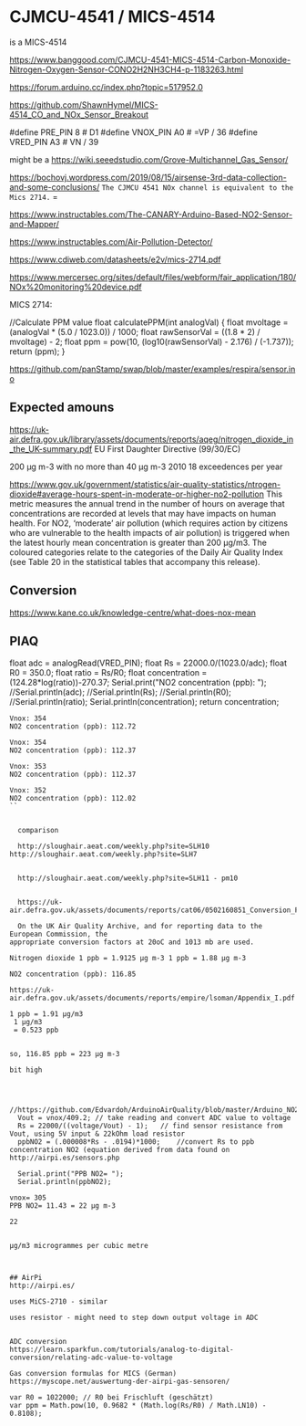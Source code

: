 # CJMCU-4541 / MICS-4514

is a MICS-4514

https://www.banggood.com/CJMCU-4541-MICS-4514-Carbon-Monoxide-Nitrogen-Oxygen-Sensor-CONO2H2NH3CH4-p-1183263.html



https://forum.arduino.cc/index.php?topic=517952.0

https://github.com/ShawnHymel/MICS-4514_CO_and_NOx_Sensor_Breakout

#define PRE_PIN          8 # D1
#define VNOX_PIN         A0  # =VP / 36
#define VRED_PIN         A3  #  VN / 39



might be a https://wiki.seeedstudio.com/Grove-Multichannel_Gas_Sensor/

https://bochovj.wordpress.com/2019/08/15/airsense-3rd-data-collection-and-some-conclusions/
`The CJMCU 4541 NOx channel is equivalent to the Mics 2714.` =

https://www.instructables.com/The-CANARY-Arduino-Based-NO2-Sensor-and-Mapper/



https://www.instructables.com/Air-Pollution-Detector/


https://www.cdiweb.com/datasheets/e2v/mics-2714.pdf




https://www.mercersec.org/sites/default/files/webform/fair_application/180/NOx%20monitoring%20device.pdf


MICS 2714:

//Calculate PPM value
float calculatePPM(int analogVal) {
float mvoltage = (analogVal * (5.0 / 1023.0)) / 1000;
float rawSensorVal = ((1.8 * 2) / mvoltage) - 2;
float ppm = pow(10, (log10(rawSensorVal) - 2.176) / (-1.737));
return (ppm);
}



https://github.com/panStamp/swap/blob/master/examples/respira/sensor.ino


## Expected amouns


https://uk-air.defra.gov.uk/library/assets/documents/reports/aqeg/nitrogen_dioxide_in_the_UK-summary.pdf
EU First Daughter Directive (99/30/EC)

200 µg m-3 with no more than 40 µg m-3 2010
 18 exceedences per year

https://www.gov.uk/government/statistics/air-quality-statistics/ntrogen-dioxide#average-hours-spent-in-moderate-or-higher-no2-pollution
 This metric measures the annual trend in the number of hours on average that concentrations are recorded at levels that may have impacts on human health. For NO2, ‘moderate’ air pollution (which requires action by citizens who are vulnerable to the health impacts of air pollution) is triggered when the latest hourly mean concentration is greater than 200 µg/m3. The coloured categories relate to the categories of the Daily Air Quality Index (see Table 20 in the statistical tables that accompany this release).





 ## Conversion

 https://www.kane.co.uk/knowledge-centre/what-does-nox-mean



## PIAQ

  float adc = analogRead(VRED_PIN);
  float Rs = 22000.0/(1023.0/adc);
  float R0 = 350.0;
  float ratio = Rs/R0;
  float concentration = (124.28*log(ratio))-270.37;
  Serial.print("NO2 concentration (ppb): ");
  //Serial.println(adc);
  //Serial.println(Rs);
  //Serial.println(R0);
  //Serial.println(ratio);
  Serial.println(concentration);
  return concentration;


```
Vnox: 354
NO2 concentration (ppb): 112.72

Vnox: 354
NO2 concentration (ppb): 112.37

Vnox: 353
NO2 concentration (ppb): 112.37

Vnox: 352
NO2 concentration (ppb): 112.02
``


  comparison

  http://sloughair.aeat.com/weekly.php?site=SLH10
http://sloughair.aeat.com/weekly.php?site=SLH7


  http://sloughair.aeat.com/weekly.php?site=SLH11 - pm10


  https://uk-air.defra.gov.uk/assets/documents/reports/cat06/0502160851_Conversion_Factors_Between_ppb_and.pdf

  On the UK Air Quality Archive, and for reporting data to the European Commission, the
appropriate conversion factors at 20oC and 1013 mb are used.

Nitrogen dioxide 1 ppb = 1.9125 µg m-3 1 ppb = 1.88 µg m-3

NO2 concentration (ppb): 116.85

https://uk-air.defra.gov.uk/assets/documents/reports/empire/lsoman/Appendix_I.pdf

1 ppb = 1.91 µg/m3
 1 µg/m3
 = 0.523 ppb 


so, 116.85 ppb = 223 µg m-3

bit high



  //https://github.com/Edvardoh/ArduinoAirQuality/blob/master/Arduino_NO2_CO_test/Arduino_NO2_CO_test.ino
  Vout = vnox/409.2; // take reading and convert ADC value to voltage
  Rs = 22000/((voltage/Vout) - 1);   // find sensor resistance from Vout, using 5V input & 22kOhm load resistor
  ppbNO2 = (.000008*Rs - .0194)*1000;    //convert Rs to ppb concentration NO2 (equation derived from data found on http://airpi.es/sensors.php
  
  Serial.print("PPB NO2= ");
  Serial.println(ppbNO2);

vnox= 305
PPB NO2= 11.43 = 22 µg m-3

22


µg/m3 microgrammes per cubic metre



## AirPi
http://airpi.es/

uses MiCS-2710 - similar

uses resistor - might need to step down output voltage in ADC


ADC conversion
https://learn.sparkfun.com/tutorials/analog-to-digital-conversion/relating-adc-value-to-voltage

Gas conversion formulas for MICS (German)
https://myscope.net/auswertung-der-airpi-gas-sensoren/

var R0 = 1022000; // R0 bei Frischluft (geschätzt)
var ppm = Math.pow(10, 0.9682 * (Math.log(Rs/R0) / Math.LN10) - 0.8108);